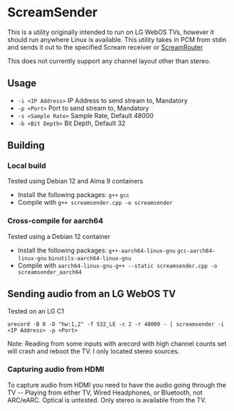 # ScreamSender

This is a utility originally intended to run on LG WebOS TVs, however it should run anywhere Linux is available. This utility takes in PCM from stdin and sends it out to the specified Scream receiver or [ScreamRouter](http://github.com/netham45/ScreamRouter)

This does not currently support any channel layout other than stereo.

## Usage

* `-i <IP Address>` IP Address to send stream to, Mandatory
* `-p <Port>` Port to send stream to, Mandatory
* `-s <Sample Rate>` Sample Rate, Default 48000
* `-b <Bit Depth>` Bit Depth, Default 32

## Building

### Local build

Tested using Debian 12 and Alma 9 containers

* Install the following packages: `g++` `gcc`
* Compile with `g++ screamsender.cpp -o screamsender`

### Cross-compile for aarch64

Tested using a Debian 12 container

* Install the following packages: `g++-aarch64-linux-gnu` `gcc-aarch64-linux-gnu` `binutils-aarch64-linux-gnu`
* Compile with `aarch64-linux-gnu-g++ --static screamsender.cpp -o screamsender_aarch64`

## Sending audio from an LG WebOS TV

Tested on an LG C1

`arecord -B 0 -D "hw:1,2" -f S32_LE -c 2 -r 48000 - | screamsender -i <IP Address> -p <Port>`

Note: Reading from some inputs with arecord with high channel counts set will crash and reboot the TV. I only located stereo sources.

### Capturing audio from HDMI

To capture audio from HDMI you need to have the audio going through the TV -- Playing from either TV, Wired Headphones, or Bluetooth, not ARC/eARC. Optical is untested. Only stereo is available from the TV.
